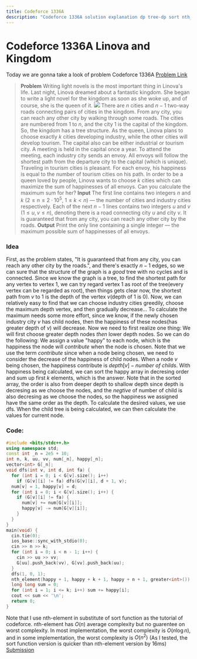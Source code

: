 ```yaml
---
title: Codeforce 1336A
description: "Codeforce 1336A solution explanation dp tree-dp sort nth_element dfs graph greedy"
---
```


<!-- toc -->

# Codeforce 1336A Linova and Kingdom
Today we are gonna take a look of problem Codeforce 1336A
[Problem Link](https://codeforces.com/problemset/problem/1336/A)

> **Problem**
Writing light novels is the most important thing in Linova's life. Last night, Linova dreamed about a fantastic kingdom. She began to write a light novel for the kingdom as soon as she woke up, and of course, she is the queen of it.
![](https://i.imgur.com/ERbyCyh.png)
There are $n$ cities and $n−1$ two-way roads connecting pairs of cities in the kingdom. From any city, you can reach any other city by walking through some roads. The cities are numbered from $1$ to $n$, and the city $1$ is the capital of the kingdom. So, the kingdom has a tree structure.
As the queen, Linova plans to choose exactly $k$ cities developing industry, while the other cities will develop tourism. The capital also can be either industrial or tourism city.
A meeting is held in the capital once a year. To attend the meeting, each industry city sends an envoy. All envoys will follow the shortest path from the departure city to the capital (which is unique).
Traveling in tourism cities is pleasant. For each envoy, his happiness is equal to the number of tourism cities on his path.
In order to be a queen loved by people, Linova wants to choose $k$ cities which can maximize the sum of happinesses of all envoys. Can you calculate the maximum sum for her?
**Input**
The first line contains two integers $n$ and $k$ ($2\le n\le2\cdot 10^5$, $1\le k<n$)  — the number of cities and industry cities respectively.
Each of the next $n−1$ lines contains two integers $u$ and $v$ ($1\le u,v\le n$), denoting there is a road connecting city $u$ and city $v$.
It is guaranteed that from any city, you can reach any other city by the roads.
**Output**
Print the only line containing a single integer  — the maximum possible sum of happinesses of all envoys.
### Idea
First, as the problem states, "It is guaranteed that from any city, you can reach any other city by the roads.", and there's exactly $n-1$ edges, so we can sure that the structure of the graph is a $good$ tree with no cycles and is connected.
Since we know the graph is a tree, to find the shortest path for any vertex to vertex 1, we can try regard vertex 1 as root of the tree(every vertex can be regarded as root), then things gets clear now, the shortest path from $v$ to $1$ is the depth of the vertex $v$(depth of $1$ is $0$).
Now, we can relatively easy to find that we can choose industry cities greedily, choose the maximum depth vertex, and then gradually decrease...
To calculate the maximum needs some more effort, since we know, if the newly chosen industry city $v$ has child nodes, then the happiness of these nodes(has greater depth of $v$) will decrease.
Now we need to first realize one thing: We will first choose greater depth nodes $then$ lower depth nodes.
So we can do the following: We assign a value "happy" to each node, which is the happiness the node will $contribute$ when the node is chosen. Note that we use the term $contribute$ since when a node being chosen, we need to consider the decrease of the happiness of child nodes.
When a node $v$ being chosen, the happiness contribute is $depth[v]-number\ of\ childs$. With happiness being calculated, we can sort the happy array in decresing order and sum up first $k$ elements, which is the answer. Note that in the sorted array, the order is also from deeper depth to shallow depth since depth is decresing as we choose the nodes, and the $negtive$ of number of child is also decresing as we choose the nodes, so the happiness we assigned have the same order as the depth.
To calculate the desired values, we use dfs. When the child tree is being calculated, we can then calculate the values for current node.
### Code:
```c++
#include <bits/stdc++.h>
using namespace std;
const int _n = 2e5 + 10;
int n, k, uu, vv, num[_n], happy[_n];
vector<int> G[_n];
void dfs(int v, int d, int fa) {
  for (int i = 0; i < G[v].size(); i++)
    if (G[v][i] != fa) dfs(G[v][i], d + 1, v);
  num[v] = 1, happy[v] = d;
  for (int i = 0; i < G[v].size(); i++) {
    if (G[v][i] != fa) {
      num[v] += num[G[v][i]];
      happy[v] -= num[G[v][i]];
    }
  }
}
main(void) {
  cin.tie(0);
  ios_base::sync_with_stdio(0);
  cin >> n >> k;
  for (int i = 0; i < n - 1; i++) {
    cin >> uu >> vv;
    G[uu].push_back(vv), G[vv].push_back(uu);
  }
  dfs(1, 0, 1);
  nth_element(happy + 1, happy + k + 1, happy + n + 1, greater<int>());
  long long sum = 0;
  for (int i = 1; i <= k; i++) sum += happy[i];
  cout << sum << '\n';
  return 0;
}
```
Note that I use nth-element in substitute of sort function as the tutorial of codeforce. nth-element has $O(n)$ average complexity but no guarentee on worst complexity. In most implementation, the worst complexity is $O(n\log n)$, and in some implementation, the worst complexity is $O(n^2)$
(As I tested, the sort function version is quicker than nth-element version by 16ms)
[Submission](https://codeforces.com/contest/1336/submission/87233490)